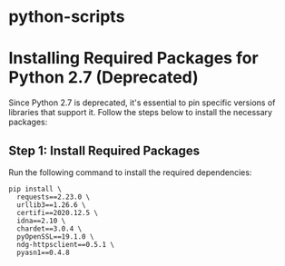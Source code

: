# python-scripts

# Installing Required Packages for Python 2.7 (Deprecated)

Since Python 2.7 is deprecated, it's essential to pin specific versions of libraries that support it. Follow the steps below to install the necessary packages:

## Step 1: Install Required Packages

Run the following command to install the required dependencies:

```
pip install \
  requests==2.23.0 \
  urllib3==1.26.6 \
  certifi==2020.12.5 \
  idna==2.10 \
  chardet==3.0.4 \
  pyOpenSSL==19.1.0 \
  ndg-httpsclient==0.5.1 \
  pyasn1==0.4.8

